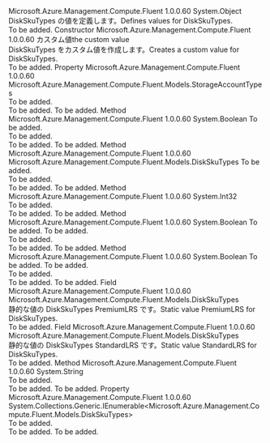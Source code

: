 <Type Name="DiskSkuTypes" FullName="Microsoft.Azure.Management.Compute.Fluent.Models.DiskSkuTypes">
  <TypeSignature Language="C#" Value="public class DiskSkuTypes" />
  <TypeSignature Language="ILAsm" Value=".class public auto ansi beforefieldinit DiskSkuTypes extends System.Object" />
  <TypeSignature Language="DocId" Value="T:Microsoft.Azure.Management.Compute.Fluent.Models.DiskSkuTypes" />
  <TypeSignature Language="VB.NET" Value="Public Class DiskSkuTypes" />
  <TypeSignature Language="F#" Value="type DiskSkuTypes = class" />
  <AssemblyInfo>
    <AssemblyName>Microsoft.Azure.Management.Compute.Fluent</AssemblyName>
    <AssemblyVersion>1.0.0.60</AssemblyVersion>
  </AssemblyInfo>
  <Base>
    <BaseTypeName>System.Object</BaseTypeName>
  </Base>
  <Interfaces />
  <Docs>
    <summary>
            <span data-ttu-id="9e640-101">DiskSkuTypes の値を定義します。</span><span class="sxs-lookup"><span data-stu-id="9e640-101">Defines values for DiskSkuTypes.</span></span>
            </summary>
    <remarks>To be added.</remarks>
  </Docs>
  <Members>
    <Member MemberName=".ctor">
      <MemberSignature Language="C#" Value="public DiskSkuTypes (Microsoft.Azure.Management.Compute.Fluent.Models.StorageAccountTypes value);" />
      <MemberSignature Language="ILAsm" Value=".method public hidebysig specialname rtspecialname instance void .ctor(valuetype Microsoft.Azure.Management.Compute.Fluent.Models.StorageAccountTypes value) cil managed" />
      <MemberSignature Language="DocId" Value="M:Microsoft.Azure.Management.Compute.Fluent.Models.DiskSkuTypes.#ctor(Microsoft.Azure.Management.Compute.Fluent.Models.StorageAccountTypes)" />
      <MemberSignature Language="VB.NET" Value="Public Sub New (value As StorageAccountTypes)" />
      <MemberSignature Language="F#" Value="new Microsoft.Azure.Management.Compute.Fluent.Models.DiskSkuTypes : Microsoft.Azure.Management.Compute.Fluent.Models.StorageAccountTypes -&gt; Microsoft.Azure.Management.Compute.Fluent.Models.DiskSkuTypes" Usage="new Microsoft.Azure.Management.Compute.Fluent.Models.DiskSkuTypes value" />
      <MemberType>Constructor</MemberType>
      <AssemblyInfo>
        <AssemblyName>Microsoft.Azure.Management.Compute.Fluent</AssemblyName>
        <AssemblyVersion>1.0.0.60</AssemblyVersion>
      </AssemblyInfo>
      <Parameters>
        <Parameter Name="value" Type="Microsoft.Azure.Management.Compute.Fluent.Models.StorageAccountTypes" />
      </Parameters>
      <Docs>
        <param name="value"><span data-ttu-id="9e640-102">カスタム値</span><span class="sxs-lookup"><span data-stu-id="9e640-102">the custom value</span></span></param>
        <summary>
            <span data-ttu-id="9e640-103">DiskSkuTypes をカスタム値を作成します。</span><span class="sxs-lookup"><span data-stu-id="9e640-103">Creates a custom value for DiskSkuTypes.</span></span>
            </summary>
        <remarks>To be added.</remarks>
      </Docs>
    </Member>
    <Member MemberName="AccountType">
      <MemberSignature Language="C#" Value="public Microsoft.Azure.Management.Compute.Fluent.Models.StorageAccountTypes AccountType { get; }" />
      <MemberSignature Language="ILAsm" Value=".property instance valuetype Microsoft.Azure.Management.Compute.Fluent.Models.StorageAccountTypes AccountType" />
      <MemberSignature Language="DocId" Value="P:Microsoft.Azure.Management.Compute.Fluent.Models.DiskSkuTypes.AccountType" />
      <MemberSignature Language="VB.NET" Value="Public ReadOnly Property AccountType As StorageAccountTypes" />
      <MemberSignature Language="F#" Value="member this.AccountType : Microsoft.Azure.Management.Compute.Fluent.Models.StorageAccountTypes" Usage="Microsoft.Azure.Management.Compute.Fluent.Models.DiskSkuTypes.AccountType" />
      <MemberType>Property</MemberType>
      <AssemblyInfo>
        <AssemblyName>Microsoft.Azure.Management.Compute.Fluent</AssemblyName>
        <AssemblyVersion>1.0.0.60</AssemblyVersion>
      </AssemblyInfo>
      <ReturnValue>
        <ReturnType>Microsoft.Azure.Management.Compute.Fluent.Models.StorageAccountTypes</ReturnType>
      </ReturnValue>
      <Docs>
        <summary>To be added.</summary>
        <value>To be added.</value>
        <remarks>To be added.</remarks>
      </Docs>
    </Member>
    <Member MemberName="Equals">
      <MemberSignature Language="C#" Value="public override bool Equals (object obj);" />
      <MemberSignature Language="ILAsm" Value=".method public hidebysig virtual instance bool Equals(object obj) cil managed" />
      <MemberSignature Language="DocId" Value="M:Microsoft.Azure.Management.Compute.Fluent.Models.DiskSkuTypes.Equals(System.Object)" />
      <MemberSignature Language="VB.NET" Value="Public Overrides Function Equals (obj As Object) As Boolean" />
      <MemberSignature Language="F#" Value="override this.Equals : obj -&gt; bool" Usage="diskSkuTypes.Equals obj" />
      <MemberType>Method</MemberType>
      <AssemblyInfo>
        <AssemblyName>Microsoft.Azure.Management.Compute.Fluent</AssemblyName>
        <AssemblyVersion>1.0.0.60</AssemblyVersion>
      </AssemblyInfo>
      <ReturnValue>
        <ReturnType>System.Boolean</ReturnType>
      </ReturnValue>
      <Parameters>
        <Parameter Name="obj" Type="System.Object" />
      </Parameters>
      <Docs>
        <param name="obj">To be added.</param>
        <summary>To be added.</summary>
        <returns>To be added.</returns>
        <remarks>To be added.</remarks>
      </Docs>
    </Member>
    <Member MemberName="FromStorageAccountType">
      <MemberSignature Language="C#" Value="public static Microsoft.Azure.Management.Compute.Fluent.Models.DiskSkuTypes FromStorageAccountType (Microsoft.Azure.Management.Compute.Fluent.Models.StorageAccountTypes value);" />
      <MemberSignature Language="ILAsm" Value=".method public static hidebysig class Microsoft.Azure.Management.Compute.Fluent.Models.DiskSkuTypes FromStorageAccountType(valuetype Microsoft.Azure.Management.Compute.Fluent.Models.StorageAccountTypes value) cil managed" />
      <MemberSignature Language="DocId" Value="M:Microsoft.Azure.Management.Compute.Fluent.Models.DiskSkuTypes.FromStorageAccountType(Microsoft.Azure.Management.Compute.Fluent.Models.StorageAccountTypes)" />
      <MemberSignature Language="VB.NET" Value="Public Shared Function FromStorageAccountType (value As StorageAccountTypes) As DiskSkuTypes" />
      <MemberSignature Language="F#" Value="static member FromStorageAccountType : Microsoft.Azure.Management.Compute.Fluent.Models.StorageAccountTypes -&gt; Microsoft.Azure.Management.Compute.Fluent.Models.DiskSkuTypes" Usage="Microsoft.Azure.Management.Compute.Fluent.Models.DiskSkuTypes.FromStorageAccountType value" />
      <MemberType>Method</MemberType>
      <AssemblyInfo>
        <AssemblyName>Microsoft.Azure.Management.Compute.Fluent</AssemblyName>
        <AssemblyVersion>1.0.0.60</AssemblyVersion>
      </AssemblyInfo>
      <ReturnValue>
        <ReturnType>Microsoft.Azure.Management.Compute.Fluent.Models.DiskSkuTypes</ReturnType>
      </ReturnValue>
      <Parameters>
        <Parameter Name="value" Type="Microsoft.Azure.Management.Compute.Fluent.Models.StorageAccountTypes" />
      </Parameters>
      <Docs>
        <param name="value">To be added.</param>
        <summary>To be added.</summary>
        <returns>To be added.</returns>
        <remarks>To be added.</remarks>
      </Docs>
    </Member>
    <Member MemberName="GetHashCode">
      <MemberSignature Language="C#" Value="public override int GetHashCode ();" />
      <MemberSignature Language="ILAsm" Value=".method public hidebysig virtual instance int32 GetHashCode() cil managed" />
      <MemberSignature Language="DocId" Value="M:Microsoft.Azure.Management.Compute.Fluent.Models.DiskSkuTypes.GetHashCode" />
      <MemberSignature Language="VB.NET" Value="Public Overrides Function GetHashCode () As Integer" />
      <MemberSignature Language="F#" Value="override this.GetHashCode : unit -&gt; int" Usage="diskSkuTypes.GetHashCode " />
      <MemberType>Method</MemberType>
      <AssemblyInfo>
        <AssemblyName>Microsoft.Azure.Management.Compute.Fluent</AssemblyName>
        <AssemblyVersion>1.0.0.60</AssemblyVersion>
      </AssemblyInfo>
      <ReturnValue>
        <ReturnType>System.Int32</ReturnType>
      </ReturnValue>
      <Parameters />
      <Docs>
        <summary>To be added.</summary>
        <returns>To be added.</returns>
        <remarks>To be added.</remarks>
      </Docs>
    </Member>
    <Member MemberName="op_Equality">
      <MemberSignature Language="C#" Value="public static bool operator == (Microsoft.Azure.Management.Compute.Fluent.Models.DiskSkuTypes lhs, Microsoft.Azure.Management.Compute.Fluent.Models.DiskSkuTypes rhs);" />
      <MemberSignature Language="ILAsm" Value=".method public static hidebysig specialname bool op_Equality(class Microsoft.Azure.Management.Compute.Fluent.Models.DiskSkuTypes lhs, class Microsoft.Azure.Management.Compute.Fluent.Models.DiskSkuTypes rhs) cil managed" />
      <MemberSignature Language="DocId" Value="M:Microsoft.Azure.Management.Compute.Fluent.Models.DiskSkuTypes.op_Equality(Microsoft.Azure.Management.Compute.Fluent.Models.DiskSkuTypes,Microsoft.Azure.Management.Compute.Fluent.Models.DiskSkuTypes)" />
      <MemberSignature Language="VB.NET" Value="Public Shared Operator == (lhs As DiskSkuTypes, rhs As DiskSkuTypes) As Boolean" />
      <MemberSignature Language="F#" Value="static member ( = ) : Microsoft.Azure.Management.Compute.Fluent.Models.DiskSkuTypes * Microsoft.Azure.Management.Compute.Fluent.Models.DiskSkuTypes -&gt; bool" Usage="lhs = rhs" />
      <MemberType>Method</MemberType>
      <AssemblyInfo>
        <AssemblyName>Microsoft.Azure.Management.Compute.Fluent</AssemblyName>
        <AssemblyVersion>1.0.0.60</AssemblyVersion>
      </AssemblyInfo>
      <ReturnValue>
        <ReturnType>System.Boolean</ReturnType>
      </ReturnValue>
      <Parameters>
        <Parameter Name="lhs" Type="Microsoft.Azure.Management.Compute.Fluent.Models.DiskSkuTypes" />
        <Parameter Name="rhs" Type="Microsoft.Azure.Management.Compute.Fluent.Models.DiskSkuTypes" />
      </Parameters>
      <Docs>
        <param name="lhs">To be added.</param>
        <param name="rhs">To be added.</param>
        <summary>To be added.</summary>
        <returns>To be added.</returns>
        <remarks>To be added.</remarks>
      </Docs>
    </Member>
    <Member MemberName="op_Inequality">
      <MemberSignature Language="C#" Value="public static bool operator != (Microsoft.Azure.Management.Compute.Fluent.Models.DiskSkuTypes lhs, Microsoft.Azure.Management.Compute.Fluent.Models.DiskSkuTypes rhs);" />
      <MemberSignature Language="ILAsm" Value=".method public static hidebysig specialname bool op_Inequality(class Microsoft.Azure.Management.Compute.Fluent.Models.DiskSkuTypes lhs, class Microsoft.Azure.Management.Compute.Fluent.Models.DiskSkuTypes rhs) cil managed" />
      <MemberSignature Language="DocId" Value="M:Microsoft.Azure.Management.Compute.Fluent.Models.DiskSkuTypes.op_Inequality(Microsoft.Azure.Management.Compute.Fluent.Models.DiskSkuTypes,Microsoft.Azure.Management.Compute.Fluent.Models.DiskSkuTypes)" />
      <MemberSignature Language="VB.NET" Value="Public Shared Operator != (lhs As DiskSkuTypes, rhs As DiskSkuTypes) As Boolean" />
      <MemberSignature Language="F#" Value="static member op_Inequality : Microsoft.Azure.Management.Compute.Fluent.Models.DiskSkuTypes * Microsoft.Azure.Management.Compute.Fluent.Models.DiskSkuTypes -&gt; bool" Usage="Microsoft.Azure.Management.Compute.Fluent.Models.DiskSkuTypes.op_Inequality (lhs, rhs)" />
      <MemberType>Method</MemberType>
      <AssemblyInfo>
        <AssemblyName>Microsoft.Azure.Management.Compute.Fluent</AssemblyName>
        <AssemblyVersion>1.0.0.60</AssemblyVersion>
      </AssemblyInfo>
      <ReturnValue>
        <ReturnType>System.Boolean</ReturnType>
      </ReturnValue>
      <Parameters>
        <Parameter Name="lhs" Type="Microsoft.Azure.Management.Compute.Fluent.Models.DiskSkuTypes" />
        <Parameter Name="rhs" Type="Microsoft.Azure.Management.Compute.Fluent.Models.DiskSkuTypes" />
      </Parameters>
      <Docs>
        <param name="lhs">To be added.</param>
        <param name="rhs">To be added.</param>
        <summary>To be added.</summary>
        <returns>To be added.</returns>
        <remarks>To be added.</remarks>
      </Docs>
    </Member>
    <Member MemberName="PremiumLRS">
      <MemberSignature Language="C#" Value="public static readonly Microsoft.Azure.Management.Compute.Fluent.Models.DiskSkuTypes PremiumLRS;" />
      <MemberSignature Language="ILAsm" Value=".field public static initonly class Microsoft.Azure.Management.Compute.Fluent.Models.DiskSkuTypes PremiumLRS" />
      <MemberSignature Language="DocId" Value="F:Microsoft.Azure.Management.Compute.Fluent.Models.DiskSkuTypes.PremiumLRS" />
      <MemberSignature Language="VB.NET" Value="Public Shared ReadOnly PremiumLRS As DiskSkuTypes " />
      <MemberSignature Language="F#" Value=" staticval mutable PremiumLRS : Microsoft.Azure.Management.Compute.Fluent.Models.DiskSkuTypes" Usage="Microsoft.Azure.Management.Compute.Fluent.Models.DiskSkuTypes.PremiumLRS" />
      <MemberType>Field</MemberType>
      <AssemblyInfo>
        <AssemblyName>Microsoft.Azure.Management.Compute.Fluent</AssemblyName>
        <AssemblyVersion>1.0.0.60</AssemblyVersion>
      </AssemblyInfo>
      <ReturnValue>
        <ReturnType>Microsoft.Azure.Management.Compute.Fluent.Models.DiskSkuTypes</ReturnType>
      </ReturnValue>
      <Docs>
        <summary>
            <span data-ttu-id="9e640-104">静的な値の DiskSkuTypes PremiumLRS です。</span><span class="sxs-lookup"><span data-stu-id="9e640-104">Static value PremiumLRS for DiskSkuTypes.</span></span>
            </summary>
        <remarks>To be added.</remarks>
      </Docs>
    </Member>
    <Member MemberName="StandardLRS">
      <MemberSignature Language="C#" Value="public static readonly Microsoft.Azure.Management.Compute.Fluent.Models.DiskSkuTypes StandardLRS;" />
      <MemberSignature Language="ILAsm" Value=".field public static initonly class Microsoft.Azure.Management.Compute.Fluent.Models.DiskSkuTypes StandardLRS" />
      <MemberSignature Language="DocId" Value="F:Microsoft.Azure.Management.Compute.Fluent.Models.DiskSkuTypes.StandardLRS" />
      <MemberSignature Language="VB.NET" Value="Public Shared ReadOnly StandardLRS As DiskSkuTypes " />
      <MemberSignature Language="F#" Value=" staticval mutable StandardLRS : Microsoft.Azure.Management.Compute.Fluent.Models.DiskSkuTypes" Usage="Microsoft.Azure.Management.Compute.Fluent.Models.DiskSkuTypes.StandardLRS" />
      <MemberType>Field</MemberType>
      <AssemblyInfo>
        <AssemblyName>Microsoft.Azure.Management.Compute.Fluent</AssemblyName>
        <AssemblyVersion>1.0.0.60</AssemblyVersion>
      </AssemblyInfo>
      <ReturnValue>
        <ReturnType>Microsoft.Azure.Management.Compute.Fluent.Models.DiskSkuTypes</ReturnType>
      </ReturnValue>
      <Docs>
        <summary>
            <span data-ttu-id="9e640-105">静的な値の DiskSkuTypes StandardLRS です。</span><span class="sxs-lookup"><span data-stu-id="9e640-105">Static value StandardLRS for DiskSkuTypes.</span></span>
            </summary>
        <remarks>To be added.</remarks>
      </Docs>
    </Member>
    <Member MemberName="ToString">
      <MemberSignature Language="C#" Value="public override string ToString ();" />
      <MemberSignature Language="ILAsm" Value=".method public hidebysig virtual instance string ToString() cil managed" />
      <MemberSignature Language="DocId" Value="M:Microsoft.Azure.Management.Compute.Fluent.Models.DiskSkuTypes.ToString" />
      <MemberSignature Language="VB.NET" Value="Public Overrides Function ToString () As String" />
      <MemberSignature Language="F#" Value="override this.ToString : unit -&gt; string" Usage="diskSkuTypes.ToString " />
      <MemberType>Method</MemberType>
      <AssemblyInfo>
        <AssemblyName>Microsoft.Azure.Management.Compute.Fluent</AssemblyName>
        <AssemblyVersion>1.0.0.60</AssemblyVersion>
      </AssemblyInfo>
      <ReturnValue>
        <ReturnType>System.String</ReturnType>
      </ReturnValue>
      <Parameters />
      <Docs>
        <summary>To be added.</summary>
        <returns>To be added.</returns>
        <remarks>To be added.</remarks>
      </Docs>
    </Member>
    <Member MemberName="Values">
      <MemberSignature Language="C#" Value="public static System.Collections.Generic.IEnumerable&lt;Microsoft.Azure.Management.Compute.Fluent.Models.DiskSkuTypes&gt; Values { get; }" />
      <MemberSignature Language="ILAsm" Value=".property class System.Collections.Generic.IEnumerable`1&lt;class Microsoft.Azure.Management.Compute.Fluent.Models.DiskSkuTypes&gt; Values" />
      <MemberSignature Language="DocId" Value="P:Microsoft.Azure.Management.Compute.Fluent.Models.DiskSkuTypes.Values" />
      <MemberSignature Language="VB.NET" Value="Public Shared ReadOnly Property Values As IEnumerable(Of DiskSkuTypes)" />
      <MemberSignature Language="F#" Value="member this.Values : seq&lt;Microsoft.Azure.Management.Compute.Fluent.Models.DiskSkuTypes&gt;" Usage="Microsoft.Azure.Management.Compute.Fluent.Models.DiskSkuTypes.Values" />
      <MemberType>Property</MemberType>
      <AssemblyInfo>
        <AssemblyName>Microsoft.Azure.Management.Compute.Fluent</AssemblyName>
        <AssemblyVersion>1.0.0.60</AssemblyVersion>
      </AssemblyInfo>
      <ReturnValue>
        <ReturnType>System.Collections.Generic.IEnumerable&lt;Microsoft.Azure.Management.Compute.Fluent.Models.DiskSkuTypes&gt;</ReturnType>
      </ReturnValue>
      <Docs>
        <summary>To be added.</summary>
        <value>To be added.</value>
        <remarks>To be added.</remarks>
      </Docs>
    </Member>
  </Members>
</Type>